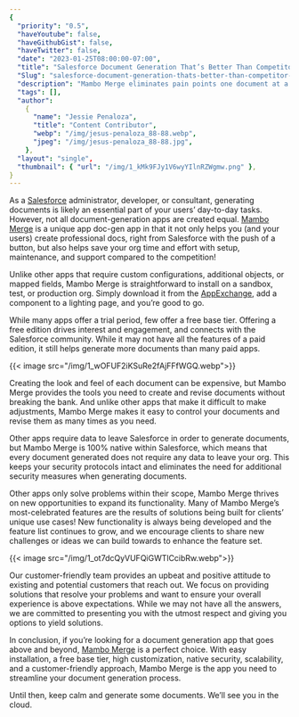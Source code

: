 ```yaml
---
{
  "priority": "0.5",
  "haveYoutube": false,
  "haveGithubGist": false,
  "haveTwitter": false,
  "date": "2023-01-25T08:00:00-07:00",
  "title": "Salesforce Document Generation That’s Better Than Competitor__c",
  "Slug": "salesforce-document-generation-thats-better-than-competitor-c",
  "description": "Mambo Merge eliminates pain points one document at a time.",
  "tags": [],
  "author":
    {
      "name": "Jessie Penaloza",
      "title": "Content Contributor",
      "webp": "/img/jesus-penaloza_88-88.webp",
      "jpeg": "/img/jesus-penaloza_88-88.jpg",
    },
  "layout": "single",
  "thumbnail": { "url": "/img/1_kMk9FJy1V6wyYIlnRZWgmw.png" },
}
---
```


As a [Salesforce](https://www.salesforce.com/) administrator, developer, or consultant, generating documents is likely an essential part of your users’ day-to-day tasks. However, not all document-generation apps are created equal. [Mambo Merge](https://www.mambomerge.com/) is a unique app doc-gen app in that it not only helps you (and your users) create professional docs, right from Salesforce with the push of a button, but also helps save your org time and effort with setup, maintenance, and support compared to the competition!

Unlike other apps that require custom configurations, additional objects, or mapped fields, Mambo Merge is straightforward to install on a sandbox, test, or production org. Simply download it from the [AppExchange](https://appexchange.salesforce.com/listingDetail?listingId=a0N3u00000MBinOEAT), add a component to a lighting page, and you’re good to go.

While many apps offer a trial period, few offer a free base tier. Offering a free edition drives interest and engagement, and connects with the Salesforce community. While it may not have all the features of a paid edition, it still helps generate more documents than many paid apps.

{{< image src="/img/1_wOFUF2iKSuRe2fAjFFfWGQ.webp">}}

Creating the look and feel of each document can be expensive, but Mambo Merge provides the tools you need to create and revise documents without breaking the bank. And unlike other apps that make it difficult to make adjustments, Mambo Merge makes it easy to control your documents and revise them as many times as you need.

Other apps require data to leave Salesforce in order to generate documents, but Mambo Merge is 100% native within Salesforce, which means that every document generated does not require any data to leave your org. This keeps your security protocols intact and eliminates the need for additional security measures when generating documents.

Other apps only solve problems within their scope, Mambo Merge thrives on new opportunities to expand its functionality. Many of Mambo Merge’s most-celebrated features are the results of solutions being built for clients’ unique use cases! New functionality is always being developed and the feature list continues to grow, and we encourage clients to share new challenges or ideas we can build towards to enhance the feature set.

{{< image src="/img/1_ot7dcQyVUFQiGWTlCcibRw.webp">}}

Our customer-friendly team provides an upbeat and positive attitude to existing and potential customers that reach out. We focus on providing solutions that resolve your problems and want to ensure your overall experience is above expectations. While we may not have all the answers, we are committed to presenting you with the utmost respect and giving you options to yield solutions.

In conclusion, if you’re looking for a document generation app that goes above and beyond, [Mambo Merge](https://appexchange.salesforce.com/appxListingDetail?listingId=a0N3u00000MBinOEAT) is a perfect choice. With easy installation, a free base tier, high customization, native security, scalability, and a customer-friendly approach, Mambo Merge is the app you need to streamline your document generation process.

Until then, keep calm and generate some documents. We’ll see you in the cloud.
